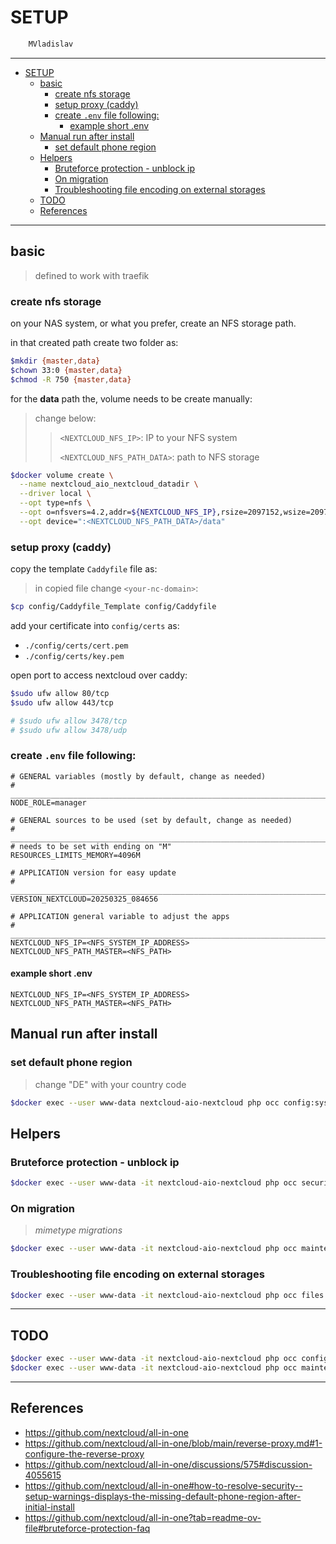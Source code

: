 # SETUP

```sh
    MVladislav
```

---

- [SETUP](#setup)
  - [basic](#basic)
    - [create nfs storage](#create-nfs-storage)
    - [setup proxy (caddy)](#setup-proxy-caddy)
    - [create `.env` file following:](#create-env-file-following)
      - [example short .env](#example-short-env)
  - [Manual run after install](#manual-run-after-install)
    - [set default phone region](#set-default-phone-region)
  - [Helpers](#helpers)
    - [Bruteforce protection - unblock ip](#bruteforce-protection---unblock-ip)
    - [On migration](#on-migration)
    - [Troubleshooting file encoding on external storages](#troubleshooting-file-encoding-on-external-storages)
  - [TODO](#todo)
  - [References](#references)

---

## basic

> defined to work with traefik

### create nfs storage

on your NAS system, or what you prefer, create an NFS storage path.

in that created path create two folder as:

```sh
$mkdir {master,data}
$chown 33:0 {master,data}
$chmod -R 750 {master,data}
```

for the **data** path the, volume needs to be create manually:

> change below:
>
> > `<NEXTCLOUD_NFS_IP>`: IP to your NFS system
> >
> > `<NEXTCLOUD_NFS_PATH_DATA>`: path to NFS storage

```sh
$docker volume create \
  --name nextcloud_aio_nextcloud_datadir \
  --driver local \
  --opt type=nfs \
  --opt o=nfsvers=4.2,addr=${NEXTCLOUD_NFS_IP},rsize=2097152,wsize=2097152,tcp,nconnect=8 \
  --opt device=":<NEXTCLOUD_NFS_PATH_DATA>/data"
```

### setup proxy (caddy)

copy the template `Caddyfile` file as:

> in copied file change `<your-nc-domain>`:

```sh
$cp config/Caddyfile_Template config/Caddyfile
```

add your certificate into `config/certs` as:

- `./config/certs/cert.pem`
- `./config/certs/key.pem`

open port to access nextcloud over caddy:

```sh
$sudo ufw allow 80/tcp
$sudo ufw allow 443/tcp

# $sudo ufw allow 3478/tcp
# $sudo ufw allow 3478/udp
```

### create `.env` file following:

```env
# GENERAL variables (mostly by default, change as needed)
# ______________________________________________________________________________
NODE_ROLE=manager

# GENERAL sources to be used (set by default, change as needed)
# ______________________________________________________________________________
# needs to be set with ending on "M"
RESOURCES_LIMITS_MEMORY=4096M

# APPLICATION version for easy update
# ______________________________________________________________________________
VERSION_NEXTCLOUD=20250325_084656

# APPLICATION general variable to adjust the apps
# ______________________________________________________________________________
NEXTCLOUD_NFS_IP=<NFS_SYSTEM_IP_ADDRESS>
NEXTCLOUD_NFS_PATH_MASTER=<NFS_PATH>
```

#### example short .env

```env
NEXTCLOUD_NFS_IP=<NFS_SYSTEM_IP_ADDRESS>
NEXTCLOUD_NFS_PATH_MASTER=<NFS_PATH>
```

## Manual run after install

### set default phone region

> change "DE" with your country code

```sh
$docker exec --user www-data nextcloud-aio-nextcloud php occ config:system:set default_phone_region --value="DE"
```

## Helpers

### Bruteforce protection - unblock ip

```sh
$docker exec --user www-data -it nextcloud-aio-nextcloud php occ security:bruteforce:reset <ip-address>
```

### On migration

> _mimetype migrations_

```sh
$docker exec --user www-data -it nextcloud-aio-nextcloud php occ maintenance:repair --include-expensive
```

### Troubleshooting file encoding on external storages

```sh
$docker exec --user www-data -it nextcloud-aio-nextcloud php occ files:scan --all
```

---

## TODO

```sh
$docker exec --user www-data -it nextcloud-aio-nextcloud php occ config:system:set trusted_domains 10 --value="<DOMAIN_NAME>"
$docker exec --user www-data -it nextcloud-aio-nextcloud php occ maintenance:update:htaccess
```

---

## References

- <https://github.com/nextcloud/all-in-one>
- <https://github.com/nextcloud/all-in-one/blob/main/reverse-proxy.md#1-configure-the-reverse-proxy>
- <https://github.com/nextcloud/all-in-one/discussions/575#discussion-4055615>
- <https://github.com/nextcloud/all-in-one#how-to-resolve-security--setup-warnings-displays-the-missing-default-phone-region-after-initial-install>
- <https://github.com/nextcloud/all-in-one?tab=readme-ov-file#bruteforce-protection-faq>
